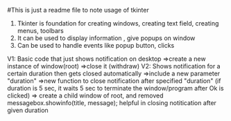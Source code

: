 #This is just a readme file to note usage of tkinter
1. Tkinter is foundation for creating windows, creating text field, creating menus, toolbars
2. It can be used to display information , give popups on window
3. Can be used to handle events like popup button, clicks




V1: Basic code that just shows notification on desktop
    =>create a new instance of window(root)
    =>close it (withdraw)
V2: Shows notification for a certain duration then gets closed automatically
    =>include a new parameter "duration"
    =>new function to close notification after specified "duration" (if duration is 5 sec, it waits 5 sec to terminate the window/program after Ok is clicked)
    => create a child window of root, and removed messagebox.showinfo(title, message); helpful in closing notitication after given duration